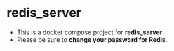 # redis_server

- This is a docker compose project for __redis_server__
- Please be sure to __change your password for Redis__.
  
